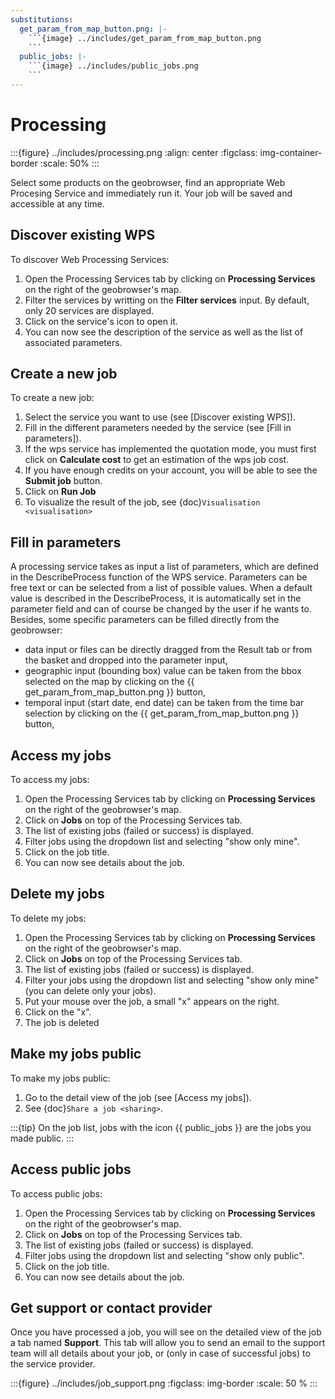 ```yaml
---
substitutions:
  get_param_from_map_button.png: |-
    ```{image} ../includes/get_param_from_map_button.png
    ```
  public_jobs: |-
    ```{image} ../includes/public_jobs.png
    ```
---
```


# Processing

:::{figure} ../includes/processing.png
:align: center
:figclass: img-container-border
:scale: 50%
:::

Select some products on the geobrowser, find an appropriate Web Procesing Service and immediately run it. Your job will be saved and accessible at any time.

## Discover existing WPS

To discover Web Processing Services:

1. Open the Processing Services tab by clicking on **Processing Services** on the right of the geobrowser's map.
2. Filter the services by writting on the **Filter services** input. By default, only 20 services are displayed.
3. Click on the service's icon to open it.
4. You can now see the description of the service as well as the list of associated parameters.

## Create a new job

To create a new job:

1. Select the service you want to use (see [Discover existing WPS]).
2. Fill in the different parameters needed by the service (see [Fill in parameters]).
3. If the wps service has implemented the quotation mode, you must first click on **Calculate cost** to get an estimation of the wps job cost.
4. If you have enough credits on your account, you will be able to see the **Submit job** button.
5. Click on **Run Job**
6. To visualize the result of the job, see {doc}`Visualisation <visualisation>`

## Fill in parameters

A processing service takes as input a list of parameters, which are defined in the DescribeProcess function of the WPS service.
Parameters can be free text or can be selected from a list of possible values. When a default value is described in the DescribeProcess, it is automatically set in the parameter field and can of course be changed by the user if he wants to.
Besides, some specific parameters can be filled directly from the geobrowser:

- data input or files can be directly dragged from the Result tab or from the basket and dropped into the parameter input,
- geographic input (bounding box) value can be taken from the bbox selected on the map by clicking on the {{ get_param_from_map_button.png }} button,
- temporal input (start date, end date) can be taken from the time bar selection by clicking on the {{ get_param_from_map_button.png }} button,

## Access my jobs

To access my jobs:

1. Open the Processing Services tab by clicking on **Processing Services** on the right of the geobrowser's map.
2. Click on **Jobs** on top of the Processing Services tab.
3. The list of existing jobs (failed or success) is displayed.
4. Filter jobs using the dropdown list and selecting "show only mine".
5. Click on the job title.
6. You can now see details about the job.

## Delete my jobs

To delete my jobs:

1. Open the Processing Services tab by clicking on **Processing Services** on the right of the geobrowser's map.
2. Click on **Jobs** on top of the Processing Services tab.
3. The list of existing jobs (failed or success) is displayed.
4. Filter your jobs using the dropdown list and selecting "show only mine" (you can delete only your jobs).
5. Put your mouse over the job, a small "x" appears on the right.
6. Click on the "x".
7. The job is deleted

## Make my jobs public

To make my jobs public:

1. Go to the detail view of the job (see [Access my jobs]).
2. See {doc}`Share a job <sharing>`.

:::{tip}
On the job list, jobs with the icon {{ public_jobs }} are the jobs you made public.
:::

## Access public jobs

To access public jobs:

1. Open the Processing Services tab by clicking on **Processing Services** on the right of the geobrowser's map.
2. Click on **Jobs** on top of the Processing Services tab.
3. The list of existing jobs (failed or success) is displayed.
4. Filter jobs using the dropdown list and selecting "show only public".
5. Click on the job title.
6. You can now see details about the job.

## Get support or contact provider

Once you have processed a job, you will see on the detailed view of the job a tab named **Support**.
This tab will allow you to send an email to the support team will all details about your job, or (only in case of successful jobs) to the service provider.

:::{figure} ../includes/job_support.png
:figclass: img-border
:scale: 50 %
:::
